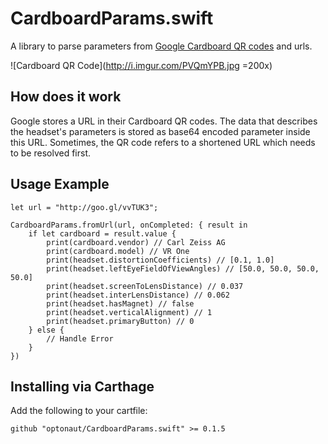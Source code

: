 # CardboardParams.swift

A library to parse parameters from [Google Cardboard QR codes](https://support.google.com/cardboard/manufacturers/answer/6321873?hl=en) and urls. 

![Cardboard QR Code](http://i.imgur.com/PVQmYPB.jpg =200x)

## How does it work

Google stores a URL in their Cardboard QR codes. The data that describes the headset's parameters is stored as base64 encoded parameter inside this URL. Sometimes, the QR code
refers to a shortened URL which needs to be resolved first.

## Usage Example

```
let url = "http://goo.gl/vvTUK3";

CardboardParams.fromUrl(url, onCompleted: { result in
    if let cardboard = result.value {
        print(cardboard.vendor) // Carl Zeiss AG
        print(cardboard.model) // VR One
        print(headset.distortionCoefficients) // [0.1, 1.0]
        print(headset.leftEyeFieldOfViewAngles) // [50.0, 50.0, 50.0, 50.0]
        print(headset.screenToLensDistance) // 0.037
        print(headset.interLensDistance) // 0.062
        print(headset.hasMagnet) // false
        print(headset.verticalAlignment) // 1
        print(headset.primaryButton) // 0
    } else {
        // Handle Error
    }
})
```

## Installing via Carthage

Add the following to your cartfile:

```
github "optonaut/CardboardParams.swift" >= 0.1.5
```
